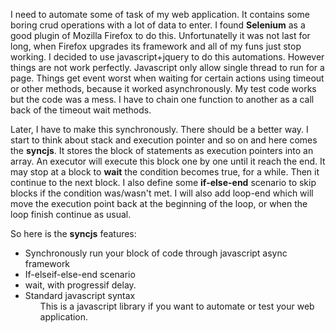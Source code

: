 I need to automate some of task of my web application. It contains some boring crud operations with a lot of data to enter. I found <B>Selenium</B> as a good plugin of Mozilla Firefox to do this. Unfortunatelly it was not last for long, when Firefox upgrades its framework and all of my funs just stop working. I decided to use javascript+jquery to do this automations. However things are not work perfectly. Javascript only allow single thread to run for a page. Things get event worst when waiting for certain actions using timeout or other methods, because it worked asynchronously. My test code works but the code was a mess. I have to chain one function to another as a call back of the timeout wait methods.

Later, I have to make this synchronously. There should be a better way. I start to think about stack and execution pointer and so on and here comes the <B>syncjs</B>. It stores the block of statements as execution pointers into an array. An executor will execute this block one by one until it reach the end. It may stop at a block to <B>wait</B> the condition becomes true, for a while. Then it continue to the next block. I also define some <B>if-else-end</B> scenario to skip blocks if the condition was/wasn't met. I will also add loop-end which will move the execution point back at the beginning of the loop, or when the loop finish continue as usual.

So here is the <B>syncjs</B> features:
<ul>
<li> Synchronously run your block of code through javascript async framework
<li> If-elseif-else-end scenario
<li> wait, with progressif delay.
<li> Standard javascript syntax
<ul>
This is a javascript library if you want to automate or test your web application.